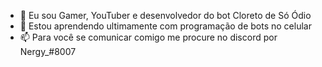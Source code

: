 - 🔭 Eu sou Gamer, YouTuber e desenvolvedor do bot Cloreto de Só Ódio
- 🌱 Estou aprendendo ultimamente com programação de bots no celular
- 📫 Para você se comunicar comigo me procure no discord por Nergy_#8007
